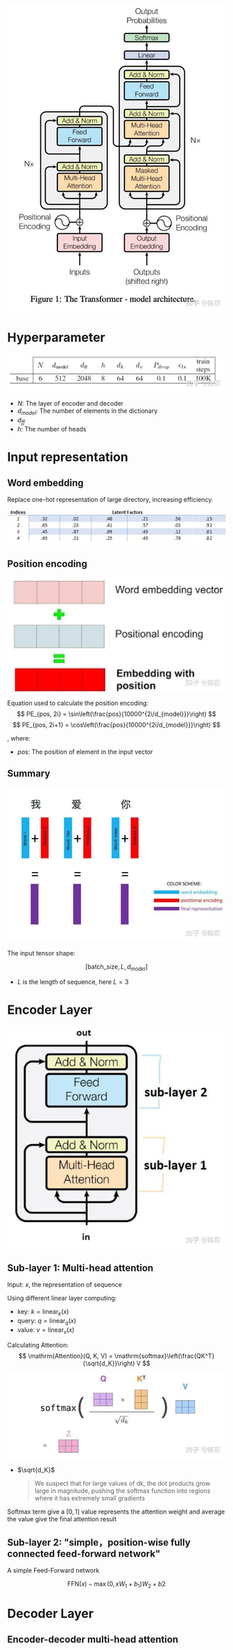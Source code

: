 ![](./image/transformer.jpeg)

# Hyperparameter
![](./image/transformer_hyperparameter.jpeg)

- $N$: The layer of encoder and decoder
- $d_{model}$: The number of elements in the dictionary
- $d_{ff}$
- $h$: The number of heads

# Input representation

## Word embedding
Replace one-hot representation of large directory, increasing efficiency.

![](./image/embedding_matrix.png)

## Position encoding
![](./image/position_encoding.jpeg)

Equation used to calculate the position encoding:
$$
PE_{pos, 2i} = \sin\left(\frac{pos}{10000^{2i/d_{model}}}\right)
$$
$$
PE_{pos, 2i+1} = \cos\left(\frac{pos}{10000^{2i/d_{model}}}\right)
$$

, where:
- $pos$: The position of element in the input vector

## Summary
![](./image/input_embedding.jpeg)

The input tensor shape:

$$
\left[\mathrm{batch\_ size}, L, d_{model}\right]
$$

- $L$ is the length of sequence, here $L = 3$

# Encoder Layer
![](./image/encoder_layer.jpeg)

## Sub-layer 1: Multi-head attention

Input: $x$, the representation of sequence

Using different linear layer computing:
- key: $k = \mathrm{linear}_k(x)$
- query: $q = \mathrm{linear}_q(x)$
- value: $v = \mathrm{linear}_v(x)$

Calculating Attention:
$$
\mathrm{Attention}(Q, K, V) = \mathrm{softmax}\left(\frac{QK^T}{\sqrt{d_K}}\right) V
$$

![](./image/attention_mat.jpeg)

- $\sqrt{d_K}$
    > We suspect that for large values of dk, the dot products grow large in magnitude, pushing the softmax function into regions where it has extremely small gradients

$\mathrm{Softmax}$ term give a $[0, 1]$ value represents the attention weight and average the value give the final attention result

## Sub-layer 2: "simple，position-wise fully connected feed-forward network"

A simple Feed-Forward network

$$
\mathrm{FFN}(x) - \max(0, xW_1+b_1)W_2 + b2
$$

# Decoder Layer

## Encoder-decoder multi-head attention